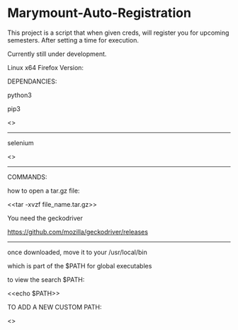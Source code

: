 # Marymount-Auto-Registration
This project is a script that when given creds, will register you for upcoming semesters. After setting a time for execution.

Currently still under development.



Linux x64 Firefox Version:

DEPENDANCIES:

python3

pip3

<<sudo apt install python3-pip>>

-----------------------------------------------------------------
selenium

<<pip3 install selenium>>

-----------------------------------------------------------------


COMMANDS:

how to open a tar.gz file:

<<tar -xvzf file_name.tar.gz>>


You need the geckodriver

https://github.com/mozilla/geckodriver/releases


------------------------------------------------------------


once downloaded, move it to your /usr/local/bin

which is part of the $PATH for global executables

to view the search $PATH:

<<echo $PATH>>


TO ADD  A NEW CUSTOM PATH:

<<export PATH=$PATH:/directory/of/file/to/add/to/path>>
